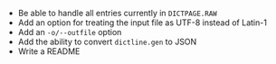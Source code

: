 - Be able to handle all entries currently in `DICTPAGE.RAW`
- Add an option for treating the input file as UTF-8 instead of Latin-1
- Add an `-o/--outfile` option
- Add the ability to convert `dictline.gen` to JSON
- Write a README
